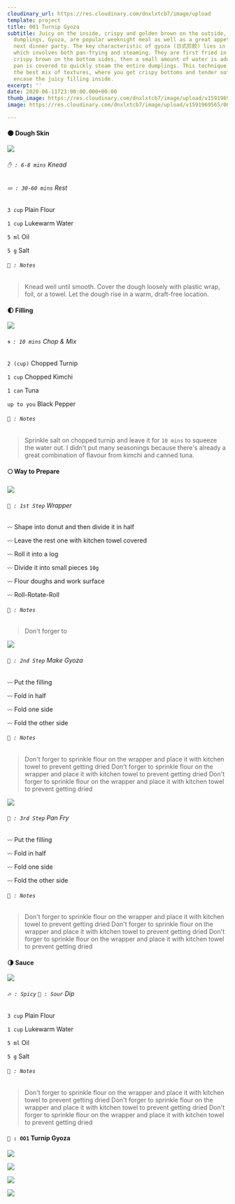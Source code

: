 ```yaml
---
cloudinary_url: https://res.cloudinary.com/dnxlxtcb7/image/upload
template: project
title: 001 Turnip Gyoza
subtitle: Juicy on the inside, crispy and golden brown on the outside, these pan-fried
  dumplings, Gyoza, are popular weeknight meal as well as a great appetizer for your
  next dinner party. The key characteristic of gyoza (日式煎餃) lies in its cooking method,
  which involves both pan-frying and steaming. They are first fried in a hot pan until
  crispy brown on the bottom sides, then a small amount of water is added before the
  pan is covered to quickly steam the entire dumplings. This technique gives gyoza
  the best mix of textures, where you get crispy bottoms and tender soft tops that
  encase the juicy filling inside.
excerpt: ''
date: 2020-06-11T23:00:00.000+00:00
thumb_image: https://res.cloudinary.com/dnxlxtcb7/image/upload/v1591969567/001%20Turnip%20Gyoza/Website-Thumb.png
image: https://res.cloudinary.com/dnxlxtcb7/image/upload/v1591969565/001%20Turnip%20Gyoza/IMG_0167.jpg

---
```

#### 🌑 Dough Skin

<div class = "section-wrapper">

<div class = "media-wrapper">

<img src="https://res.cloudinary.com/dnxlxtcb7/image/upload/v1592429810/Recipes/001%20Turnip%20Gyoza/Animated_GIF-downsized_large-2_qxcgfl.gif" />

</div>

<div class = "text-wrapper">

###### `✋ : 6-8 mins` Knead

###### `💤 : 30-60 mins` Rest

`3 cup` Plain Flour <br>

`1 cup` Lukewarm Water <br>

`5 ml` Oil <br>

`5 g` Salt <br>

###### `📝 : Notes`

> Knead well until smooth. Cover the dough loosely with plastic wrap, foil, or a towel. Let the dough rise in a warm, draft-free location.

</div>

</div>

#### 🌓 Filling

<div class = "section-wrapper">

<div class = "media-wrapper">

<img src="https://res.cloudinary.com/dnxlxtcb7/image/upload/v1591969562/Recipes/001%20Turnip%20Gyoza/IMG_0165.jpg" />

</div>

<div class = "text-wrapper">

###### `🌀 : 10 mins` Chop & Mix

`2 (cup)` Chopped Turnip <br>

`1 cup` Chopped Kimchi <br>

`1 can` Tuna

`up to you` Black Pepper <br>

###### `📝 : Notes`

> Sprinkle salt on chopped turnip and leave it for `10 mins` to squeeze the water out. I  didn't put many seasonings because there's already a great combination of flavour from kimchi and canned tuna.

</div>

</div>

#### 🌕 Way to Prepare

<div class = "section-wrapper">

<div class = "media-wrapper">

<img src="https://res.cloudinary.com/dnxlxtcb7/image/upload/v1591969562/Recipes/001%20Turnip%20Gyoza/IMG_0165.jpg" />

</div>

<div class = "text-wrapper">

###### `👀 : 1st Step` Wrapper

`〰️` Shape into donut and then divide it in half <br>

`〰️` Leave the rest one with kitchen towel covered <br>

`〰️` Roll it into a log <br>

`〰️` Divide it into small pieces `10g` <br>

`〰️` Flour doughs and work surface <br>

`〰️` Roll-Rotate-Roll <br>

###### `📝 : Notes`

> Don't forger to

</div>

</div>

<div class = "section-wrapper">

<div class = "media-wrapper">

<img src="https://res.cloudinary.com/dnxlxtcb7/image/upload/v1591969562/Recipes/001%20Turnip%20Gyoza/IMG_0165.jpg" />

</div>

<div class = "text-wrapper">

###### `👀 : 2nd Step` Make Gyoza

`〰️` Put the filling<br>

`〰️` Fold in half<br>

`〰️` Fold one side<br>

`〰️` Fold the other side<br>

###### `📝 : Notes`

> Don't forger to sprinkle flour on the wrapper and place it with kitchen towel to prevent getting dried Don't forger to sprinkle flour on the wrapper and place it with kitchen towel to prevent getting dried Don't forger to sprinkle flour on the wrapper and place it with kitchen towel to prevent getting dried

</div>

</div>

<div class = "section-wrapper">

<div class = "media-wrapper">

<img src="https://res.cloudinary.com/dnxlxtcb7/image/upload/v1591969562/Recipes/001%20Turnip%20Gyoza/IMG_0165.jpg" />

</div>

<div class = "text-wrapper">

###### `👀 : 3rd Step` Pan Fry

`〰️` Put the filling<br>

`〰️` Fold in half<br>

`〰️` Fold one side<br>

`〰️` Fold the other side<br>

###### `📝 : Notes`

> Don't forger to sprinkle flour on the wrapper and place it with kitchen towel to prevent getting dried Don't forger to sprinkle flour on the wrapper and place it with kitchen towel to prevent getting dried Don't forger to sprinkle flour on the wrapper and place it with kitchen towel to prevent getting dried

</div>

</div>

#### 🌗 Sauce

<div class = "section-wrapper">

<div class = "media-wrapper">

<img src="https://res.cloudinary.com/dnxlxtcb7/image/upload/v1591969562/Recipes/001%20Turnip%20Gyoza/IMG_0165.jpg" />

</div>

<div class = "text-wrapper">

###### `🔥 : Spicy` `🍋 : Sour` Dip

`3 cup` Plain Flour<br>

`1 cup` Lukewarm Water<br>

`5 ml` Oil<br>

`5 g` Salt<br>

###### `📝 : Notes`

> Don't forger to sprinkle flour on the wrapper and place it with kitchen towel to prevent getting dried Don't forger to sprinkle flour on the wrapper and place it with kitchen towel to prevent getting dried Don't forger to sprinkle flour on the wrapper and place it with kitchen towel to prevent getting dried

</div>

</div>

#### `🥟 : OO1` Turnip Gyoza

![](https://res.cloudinary.com/dnxlxtcb7/image/upload/v1591969562/Recipes/001%20Turnip%20Gyoza/IMG_0159.jpg)

![](https://res.cloudinary.com/dnxlxtcb7/image/upload/v1591969562/Recipes/001%20Turnip%20Gyoza/IMG_0166.jpg)

![](https://res.cloudinary.com/dnxlxtcb7/image/upload/v1591969561/Recipes/001%20Turnip%20Gyoza/IMG_0161.jpg)

![](https://res.cloudinary.com/dnxlxtcb7/image/upload/v1591969562/Recipes/001%20Turnip%20Gyoza/IMG_0163.jpg)